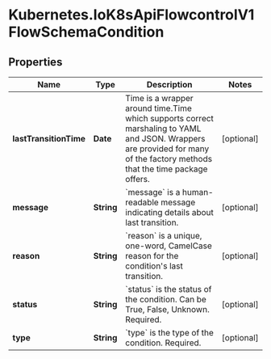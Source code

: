 # Kubernetes.IoK8sApiFlowcontrolV1FlowSchemaCondition

## Properties

Name | Type | Description | Notes
------------ | ------------- | ------------- | -------------
**lastTransitionTime** | **Date** | Time is a wrapper around time.Time which supports correct marshaling to YAML and JSON.  Wrappers are provided for many of the factory methods that the time package offers. | [optional] 
**message** | **String** | &#x60;message&#x60; is a human-readable message indicating details about last transition. | [optional] 
**reason** | **String** | &#x60;reason&#x60; is a unique, one-word, CamelCase reason for the condition&#39;s last transition. | [optional] 
**status** | **String** | &#x60;status&#x60; is the status of the condition. Can be True, False, Unknown. Required. | [optional] 
**type** | **String** | &#x60;type&#x60; is the type of the condition. Required. | [optional] 


